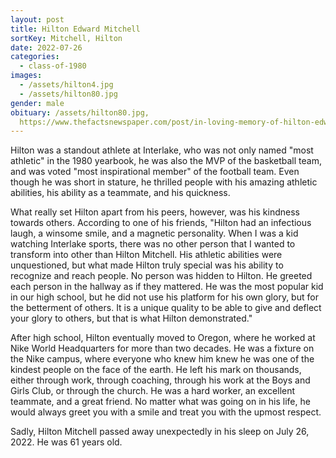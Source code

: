 ```yaml
---
layout: post
title: Hilton Edward Mitchell
sortKey: Mitchell, Hilton
date: 2022-07-26
categories:
  - class-of-1980
images:
  - /assets/hilton4.jpg
  - /assets/hilton80.jpg
gender: male
obituary: /assets/hilton80.jpg,
  https://www.thefactsnewspaper.com/post/in-loving-memory-of-hilton-edward-mitchell
---
```

Hilton was a standout athlete at Interlake, who was not only named "most athletic" in the 1980 yearbook, he was also the MVP of the basketball team, and was voted "most inspirational member" of the football team. Even though he was short in stature, he thrilled people with his amazing athletic abilities, his ability as a teammate, and his quickness.

What really set Hilton apart from his peers, however, was his kindness towards others. According to one of his friends, "Hilton had an infectious laugh, a winsome smile, and a magnetic personality. When I was a kid watching Interlake sports, there was no other person that I wanted to transform into other than Hilton Mitchell. His athletic abilities were unquestioned, but what made Hilton truly special was his ability to recognize and reach people. No person was hidden to Hilton. He greeted each person in the hallway as if they mattered. He was the most popular kid in our high school, but he did not use his platform for his own glory, but for the betterment of others. It is a unique quality to be able to give and deflect your glory to others, but that is what Hilton demonstrated."

After high school, Hilton eventually moved to Oregon, where he worked at Nike World Headquarters for more than two decades. He was a fixture on the Nike campus, where everyone who knew him knew he was one of the kindest people on the face of the earth. He left his mark on thousands, either through work, through coaching, through his work at the Boys and Girls Club, or through the church. He was a hard worker, an excellent teammate, and a great friend. No matter what was going on in his life, he would always greet you with a smile and treat you with the upmost respect.

Sadly, Hilton Mitchell passed away unexpectedly in his sleep on July 26, 2022. He was 61 years old.
